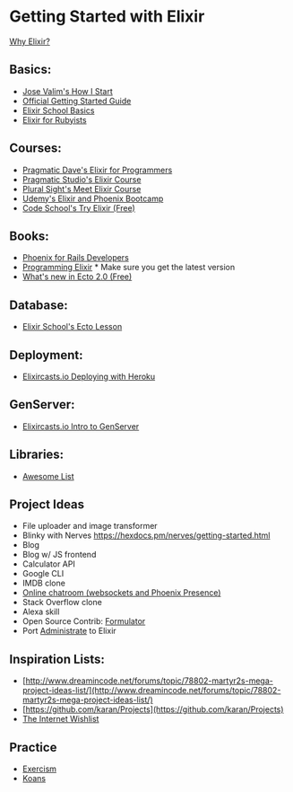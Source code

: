 # Getting Started with Elixir
[Why Elixir?](https://livebook.manning.com/#!/book/the-little-elixir-and-otp-guidebook/chapter-1/section-1-3)

## Basics:
- [Jose Valim's How I Start](http://howistart.org/posts/elixir/1/)
- [Official Getting Started Guide](https://elixir-lang.org/getting-started/introduction.html)
- [Elixir School Basics](https://elixirschool.com/en/lessons/basics/basics/)
- [Elixir for Rubyists](https://robots.thoughtbot.com/elixir-for-rubyists)

## Courses:
- [Pragmatic Dave's Elixir for Programmers](https://codestool.coding-gnome.com/courses/elixir-for-programmers)
- [Pragmatic Studio's Elixir Course](https://pragmaticstudio.com/courses/elixir)
- [Plural Sight's Meet Elixir Course](https://www.pluralsight.com/courses/meet-elixir)
- [Udemy's Elixir and Phoenix Bootcamp](https://www.udemy.com/the-complete-elixir-and-phoenix-bootcamp-and-tutorial/learn/v4/overview)
- [Code School's Try Elixir (Free)](https://www.codeschool.com/courses/try-elixir)

## Books:
- [Phoenix for Rails Developers](http://www.phoenixforrailsdevelopers.com/)
- [Programming Elixir](https://pragprog.com/book/elixir16/programming-elixir-1-6) * Make sure you get the latest version
- [What's new in Ecto 2.0 (Free)](http://pages.plataformatec.com.br/ebook-whats-new-in-ecto-2-0)

## Database:
- [Elixir School's Ecto Lesson](https://elixirschool.com/en/lessons/specifics/ecto/)

## Deployment:
- [Elixircasts.io Deploying with Heroku](https://elixircasts.io/deploying-elixir-with-heroku)

## GenServer:
- [Elixircasts.io Intro to GenServer](https://elixircasts.io/intro-to-genserver)

## Libraries:
- [Awesome List](https://github.com/h4cc/awesome-elixir)

## Project Ideas
- File uploader and image transformer
- Blinky with Nerves https://hexdocs.pm/nerves/getting-started.html
- Blog
- Blog w/ JS frontend
- Calculator API
- Google CLI
- IMDB clone
- [Online chatroom (websockets and Phoenix Presence)](https://dockyard.com/blog/2016/03/25/what-makes-phoenix-presence-special-sneak-peek)
- Stack Overflow clone
- Alexa skill
- Open Source Contrib: [Formulator](https://github.com/thoughtbot/formulator)
- Port [Administrate](https://github.com/thoughtbot/administrate) to Elixir

## Inspiration Lists:
- [http://www.dreamincode.net/forums/topic/78802-martyr2s-mega-project-ideas-list/](http://www.dreamincode.net/forums/topic/78802-martyr2s-mega-project-ideas-list/)
- [https://github.com/karan/Projects](https://github.com/karan/Projects)
- [The Internet Wishlist](https://twitter.com/theiwl?lang=en)

## Practice
- [Exercism](http://exercism.io/languages/elixir/about)
- [Koans](https://github.com/elixirkoans/elixir-koans)
